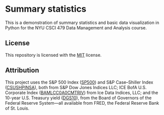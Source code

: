 # Summary statistics

This is a demonstration of summary statistics and basic data visualization in
Python for the NYU CSCI 479 Data Management and Analysis course.

## License

This repository is licensed with the [MIT](LICENSE.txt) license.

## Attribution

This project uses the S&P 500 Index
([SP500](https://fred.stlouisfed.org/series/SP500)) and S&P
Case–Shiller Index
([CSUSHPINSA](https://fred.stlouisfed.org/series/CSUSHPINSA)), both from S&P
Dow Jones Indices LLC; ICE BofA U.S. Corporate Index
([BAMLCC0A0CMTRIV](https://fred.stlouisfed.org/series/BAMLCC0A0CMTRIV)) from
Ice Data Indices, LLC; and the 10-year U.S. Treasury yield
([DGS10](https://fred.stlouisfed.org/series/DGS10)), from the Board of Governors
of the Federal Reserve System—all available from FRED, the Federal Reserve Bank
of St. Louis.
